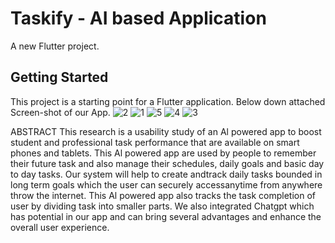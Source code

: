 # Taskify - AI based Application

A new Flutter project.

## Getting Started

This project is a starting point for a Flutter application.
Below down attached Screen-shot of our App.
![2](https://github.com/vinaysahu16/Taskify-Flutter/assets/74305356/64361663-a782-45b8-aabc-1f7b69e7a941)
![1](https://github.com/vinaysahu16/Taskify-Flutter/assets/74305356/b211c1bc-2c0b-47d8-a741-1d404485b2e0)
![5](https://github.com/vinaysahu16/Taskify-Flutter/assets/74305356/1656fde5-cbfb-4b1c-ba4f-6ce5f13c5c90)
![4](https://github.com/vinaysahu16/Taskify-Flutter/assets/74305356/8b087339-251a-46b6-9fbd-a5acb3215467)
![3](https://github.com/vinaysahu16/Taskify-Flutter/assets/74305356/a28e9527-e156-4ea3-ade9-a05e56387795)


ABSTRACT
This research is a usability study of an Al powered app to boost student and professional task performance that are available on smart phones and tablets.
This Al powered app are used by people to remember their future task and also manage their schedules, daily goals and basic day to day tasks. 
Our system will help to create andtrack daily tasks bounded in long term goals which the user can securely accessanytime from anywhere throw the internet. 
This Al powered app also tracks the task completion of user by dividing task into smaller parts. We also integrated Chatgpt which has potential in our app and 
can bring several advantages and enhance the overall user experience.
